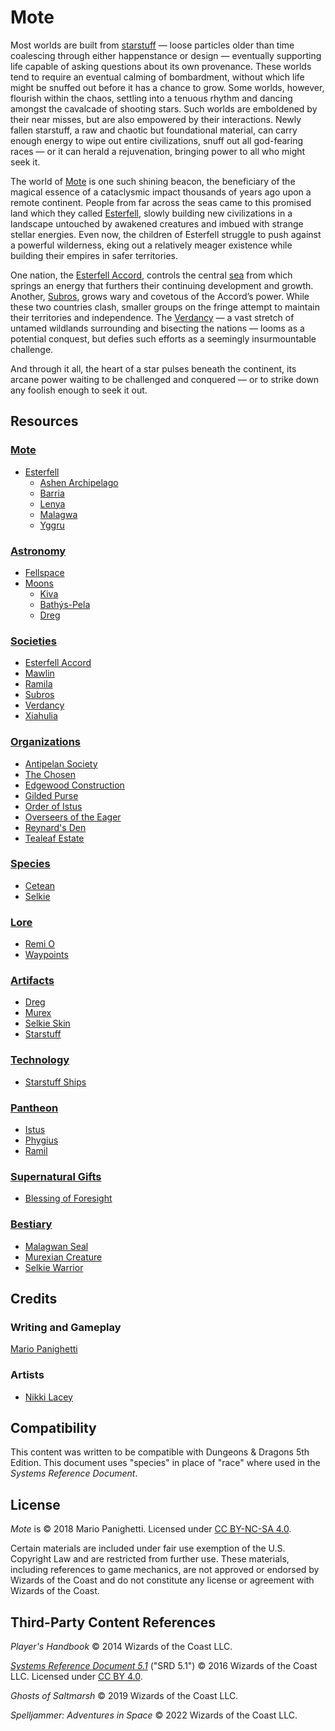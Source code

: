 # Mote

Most worlds are built from [starstuff](artifacts/starstuff) — loose particles older than time coalescing through either happenstance or design — eventually supporting life capable of asking questions about its own provenance. These worlds tend to require an eventual calming of bombardment, without which life might be snuffed out before it has a chance to grow. Some worlds, however, flourish within the chaos, settling into a tenuous rhythm and dancing amongst the cavalcade of shooting stars. Such worlds are emboldened by their near misses, but are also empowered by their interactions. Newly fallen starstuff, a raw and chaotic but foundational material, can carry enough energy to wipe out entire civilizations, snuff out all god-fearing races — or it can herald a rejuvenation, bringing power to all who might seek it.

The world of [Mote](mote) is one such shining beacon, the beneficiary of the magical essence of a cataclysmic impact thousands of years ago upon a remote continent. People from far across the seas came to this promised land which they called [Esterfell](mote/esterfell), slowly building new civilizations in a landscape untouched by awakened creatures and imbued with strange stellar energies. Even now, the children of Esterfell struggle to push against a powerful wilderness, eking out a relatively meager existence while building their empires in safer territories.

One nation, the [Esterfell Accord](societies/esterfell-accord), controls the central [sea](mote/esterfell/lenya/esterfell-sea) from which springs an energy that furthers their continuing development and growth. Another, [Subros](societies/subros), grows wary and covetous of the Accord’s power. While these two countries clash, smaller groups on the fringe attempt to maintain their territories and independence. The [Verdancy](societies/verdancy) — a vast stretch of untamed wildlands surrounding and bisecting the nations — looms as a potential conquest, but defies such efforts as a seemingly insurmountable challenge.

And through it all, the heart of a star pulses beneath the continent, its arcane power waiting to be challenged and conquered — or to strike down any foolish enough to seek it out.

## Resources

### [Mote](mote)

- [Esterfell](mote/esterfell)
  - [Ashen Archipelago](mote/esterfell/ashen-archipelago)
  - [Barria](mote/esterfell/barria)
  - [Lenya](mote/esterfell/lenya)
  - [Malagwa](mote/esterfell/malagwa)
  - [Yggru](mote/esterfell/yggru)

### [Astronomy](astronomy)

- [Fellspace](astronomy/fellspace)
- [Moons](astronomy/moons)
  - [Kiva](astronomy/moons/kiva)
  - [Bathýs-Pela](astronomy/moons/bathys-pela)
  - [Dreg](astronomy/moons/dreg)

### [Societies](societies)

- [Esterfell Accord](societies/esterfell-accord)
- [Mawlin](societies/mawlin)
- [Ramila](societies/ramila)
- [Subros](societies/subros)
- [Verdancy](societies/verdancy)
- [Xiahulia](societies/xiahulia)

### [Organizations](organizations)

- [Antipelan Society](organizations/antipelan-society)
- [The Chosen](organizations/the-chosen)
- [Edgewood Construction](organizations/edgewood-construction)
- [Gilded Purse](organizations/gilded-purse)
- [Order of Istus](organizations/order-of-istus)
- [Overseers of the Eager](organizations/overseers-of-the-eager)
- [Reynard's Den](organizations/reynards-den)
- [Tealeaf Estate](organizations/tealeaf-estate)

### [Species](species)

- [Cetean](species/cetean)
- [Selkie](species/selkie)

### [Lore](lore)

- [Remi O](lore/remi-o)
- [Waypoints](lore/waypoints)

### [Artifacts](artifacts)

- [Dreg](artifacts/dreg-ore)
- [Murex](artifacts/murex)
- [Selkie Skin](artifacts/selkie-skin)
- [Starstuff](artifacts/starstuff)

### [Technology](technology)

- [Starstuff Ships](technology/starstuff-ships)

### [Pantheon](pantheon)

- [Istus](pantheon/istus)
- [Phygius](pantheon/phygius)
- [Ramil](pantheon/ramil)

### [Supernatural Gifts](supernatural-gifts)

- [Blessing of Foresight](supernatural-gifts/blessing-of-foresight)

### [Bestiary](bestiary)

- [Malagwan Seal](bestiary/malagwan-seal)
- [Murexian Creature](bestiary/murexian-creature)
- [Selkie Warrior](bestiary/selkie-warrior)

## Credits

### Writing and Gameplay

[Mario Panighetti](https://mario.panighetti.net)

### Artists

- [Nikki Lacey](https://linktr.ee/hollycircling)

## Compatibility

This content was written to be compatible with Dungeons & Dragons 5th Edition.  This document uses "species" in place of "race" where used in the _Systems Reference Document_.

## License

_Mote_ is © 2018 Mario Panighetti. Licensed under [CC BY-NC-SA 4.0](https://creativecommons.org/licenses/by-nc-sa/4.0/legalcode).

Certain materials are included under fair use exemption of the U.S. Copyright Law and are restricted from further use. These materials, including references to game mechanics, are not approved or endorsed by Wizards of the Coast and do not constitute any license or agreement with Wizards of the Coast.

## Third-Party Content References

_Player's Handbook_ © 2014 Wizards of the Coast LLC.

_[Systems Reference Document 5.1](https://dnd.wizards.com/resources/systems-reference-document)_ ("SRD 5.1") © 2016 Wizards of the Coast LLC. Licensed under [CC BY 4.0](https://creativecommons.org/licenses/by/4.0/legalcode).

_Ghosts of Saltmarsh_ © 2019 Wizards of the Coast LLC.

_Spelljammer: Adventures in Space_ © 2022 Wizards of the Coast LLC.
